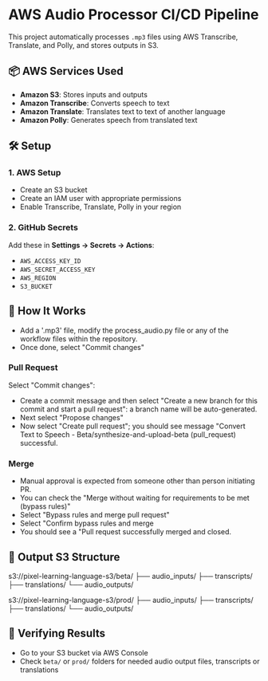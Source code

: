 # AWS Audio Processor CI/CD Pipeline

This project automatically processes `.mp3` files using AWS Transcribe, Translate, and Polly, and stores outputs in S3.

## 📦 AWS Services Used
- **Amazon S3**: Stores inputs and outputs
- **Amazon Transcribe**: Converts speech to text
- **Amazon Translate**: Translates text to text of another language
- **Amazon Polly**: Generates speech from translated text

## 🛠 Setup

### 1. AWS Setup
- Create an S3 bucket
- Create an IAM user with appropriate permissions
- Enable Transcribe, Translate, Polly in your region

### 2. GitHub Secrets
Add these in **Settings → Secrets → Actions**:
- `AWS_ACCESS_KEY_ID`
- `AWS_SECRET_ACCESS_KEY`
- `AWS_REGION`
- `S3_BUCKET`


## 🚀 How It Works

- Add a '.mp3' file, modify the process_audio.py file or any of the workflow files within the repository. 
- Once done, select "Commit changes"


### Pull Request

Select "Commit changes":

- Create a commit message and then select "Create a new branch for this commit and start a pull request": a branch name will be auto-generated.
- Next select "Propose changes"
- Now select "Create pull request"; you should see message "Convert Text to Speech - Beta/synthesize-and-upload-beta (pull_request) successful.

### Merge

- Manual approval is expected from someone other than person initiating PR.
- You can check the "Merge without waiting for requirements to be met (bypass rules)"
- Select "Bypass rules and merge pull request"
- Select "Confirm bypass rules and merge
- You should see a "Pull request successfully merged and closed.

## 📂 Output S3 Structure

s3://pixel-learning-language-s3/beta/
├── audio_inputs/
├── transcripts/
├── translations/
└── audio_outputs/

s3://pixel-learning-language-s3/prod/
├── audio_inputs/
├── transcripts/
├── translations/
└── audio_outputs/

## 🧪 Verifying Results
- Go to your S3 bucket via AWS Console
- Check `beta/` or `prod/` folders for needed audio output files, transcripts or translations
